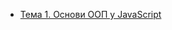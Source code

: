 - [Тема 1. Основи ООП у JavaScript](https://docs.google.com/document/d/1YHHm4QTdYbc4nGZKiJ6StVxclRoqhjlL/edit?usp=sharing&ouid=100115372614727469612&rtpof=true&sd=true)